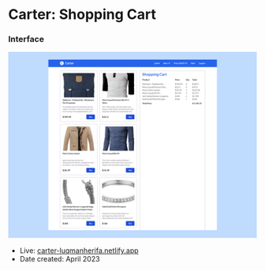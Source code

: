 # Carter: Shopping Cart

### Interface
![Interface](https://raw.githubusercontent.com/luqmanherifa/luqman-herifa-personal-portfolio-v2/main/public/works/carter.png)

- Live: [carter-luqmanherifa.netlify.app](https://carter-luqmanherifa.netlify.app)
- Date created: April 2023
